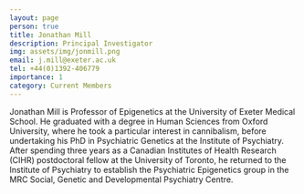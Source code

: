 ```yaml
---
layout: page
person: true
title: Jonathan Mill
description: Principal Investigator
img: assets/img/jonmill.png
email: j.mill@exeter.ac.uk 
tel: +44(0)1392-406779
importance: 1
category: Current Members 
---
```


Jonathan Mill is Professor of Epigenetics at the University of Exeter Medical School. He graduated with a degree in Human Sciences from Oxford University, where he took a particular interest in cannibalism, before undertaking his PhD in Psychiatric Genetics at the Institute of Psychiatry. After spending three years as a Canadian Institutes of Health Research (CIHR) postdoctoral fellow at the University of Toronto, he returned to the Institute of Psychiatry to establish the Psychiatric Epigenetics group in the MRC Social, Genetic and Developmental Psychiatry Centre.

